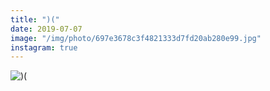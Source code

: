 ```yaml
---
title: ")("
date: 2019-07-07
image: "/img/photo/697e3678c3f4821333d7fd20ab280e99.jpg"
instagram: true
---
```


![)(](/img/photo/697e3678c3f4821333d7fd20ab280e99.jpg)
